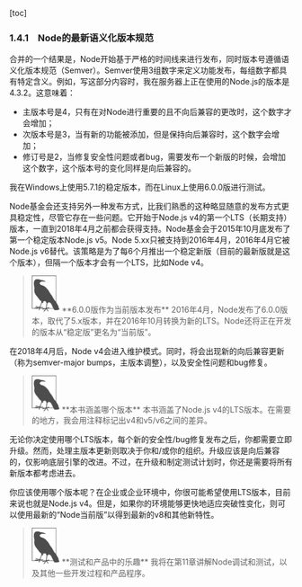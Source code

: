 [toc]

### 1.4.1　Node的最新语义化版本规范

合并的一个结果是，Node开始基于严格的时间线来进行发布，同时版本号遵循语义化版本规范（Semver）。Semver使用3组数字来定义功能发布，每组数字都具有特定含义。例如，写这部分内容时，我在服务器上正在使用的Node.js的版本是4.3.2。这意味着：

+ 主版本号是4，只有在对Node进行重要的且不向后兼容的更改时，这个数字才会增加；
+ 次版本号是3，当有新的功能被添加，但是保持向后兼容时，这个数字会增加；
+ 修订号是2，当修复安全性问题或者bug，需要发布一个新版的时候，会增加这个数字，这个版本号的变化同样是向后兼容的。

我在Windows上使用5.7.1的稳定版本，而在Linux上使用6.0.0版进行测试。

Node基金会还支持另外一种发布方式，比我们熟悉的这种略显随意的发布方式更具稳定性，尽管它存在一些问题。它开始于Node.js v4的第一个LTS（长期支持）版本，一直到2018年4月之前都会获得支持。Node基金会于2015年10月底发布了第一个稳定版本Node.js v5。Node 5.xx只被支持到2016年4月，2016年4月它被Node.js v6替代。该策略是为了每6个月推出一个稳定新版（目前的最新版就是这个版本），但隔一个版本才会有一个LTS，比如Node v4。

> <img class="my_markdown" src="../images/20.png" style="zoom:50%;" />
> **6.0.0版作为当前版本发布**
> 2016年4月，Node发布了6.0.0版本，取代了5.x版本，并在2016年10月转换为新的LTS。Node还将正在开发的版本从“稳定版”更名为“当前版”。

在2018年4月后，Node v4会进入维护模式。同时，将会出现新的向后兼容更新（称为semver-major bumps，主版本调整），以及安全性问题和bug修复。

> <img class="my_markdown" src="../images/21.png" style="zoom:50%;" />
> **本书涵盖哪个版本**
> 本书涵盖了Node.js v4的LTS版本。在需要的地方，我会用注释标记出v4和v5/v6之间的差异。

无论你决定使用哪个LTS版本，每个新的安全性/bug修复发布之后，你都需要立即升级。然而，处理主版本更新则取决于你和/或你的组织。升级应该是向后兼容的，仅影响底层引擎的改进。不过，在升级和制定测试计划时，你还是需要将所有新版本都考虑进去。

你应该使用哪个版本呢？在企业或企业环境中，你很可能希望使用LTS版本，目前来说也就是Node.js v4。但是，如果你的环境能够更快地适应突破性变化，则可以使用最新的“Node当前版”以得到最新的v8和其他新特性。

> <img class="my_markdown" src="../images/22.png" style="zoom: 50%;" />
> **测试和产品中的乐趣**
> 我将在第11章讲解Node调试和测试，以及其他一些开发过程和产品程序。

